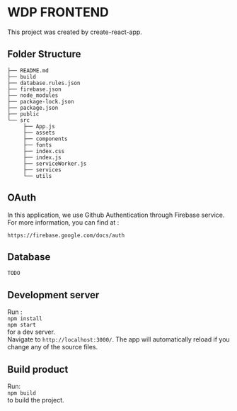 # WDP FRONTEND

This project was created by create-react-app. 

## Folder Structure

```
├── README.md
├── build
├── database.rules.json
├── firebase.json
├── node_modules
├── package-lock.json
├── package.json
├── public
└── src
     ├── App.js
     ├── assets
     ├── components
     ├── fonts
     ├── index.css
     ├── index.js
     ├── serviceWorker.js
     ├── services
     └── utils
```

## OAuth 
In this application, we use Github Authentication through Firebase service.
For more information, you can find at :
```
https://firebase.google.com/docs/auth
```

## Database
```
TODO
```

## Development server

Run :</br>
`npm install` </br>
`npm start` </br>
for a dev server.</br> 
Navigate to 
`http://localhost:3000/`.
The app will automatically reload if you change any of the source files.

## Build product

Run:  
`npm build` </br>
to build the project.
